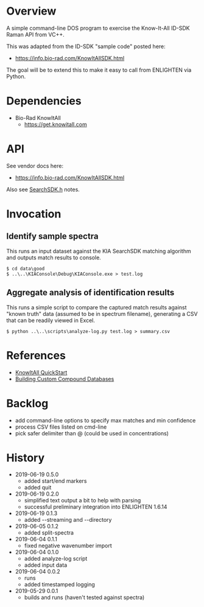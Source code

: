# Overview

A simple command-line DOS program to exercise the Know-It-All ID-SDK Raman API from VC++.

This was adapted from the ID-SDK "sample code" posted here:

- https://info.bio-rad.com/KnowItAllSDK.html

The goal will be to extend this to make it easy to call from ENLIGHTEN via Python.

# Dependencies

- Bio-Rad KnowItAll
    - https://get.knowitall.com 

# API

See vendor docs here:

- https://info.bio-rad.com/KnowItAllSDK.html

Also see [SearchSDK.h](KIAConsole/SearchSDK.h) notes.

# Invocation

## Identify sample spectra

This runs an input dataset against the KIA SearchSDK matching algorithm and
outputs match results to console.

    $ cd data\good
    $ ..\..\KIAConsole\Debug\KIAConsole.exe > test.log

## Aggregate analysis of identification results

This runs a simple script to compare the captured match results against "known 
truth" data (assumed to be in spectrum filename), generating a CSV that can be 
readily viewed in Excel.

    $ python ..\..\scripts\analyze-log.py test.log > summary.csv

# References

- [KnowItAll QuickStart](http://www.bio-rad.com/webroot/web/pdf/spectroscopy/global/english/literature/docs/280076-KnowItAll_Quick_Start_Guide_English.pdf)
- [Building Custom Compound Databases](https://www.youtube.com/watch?v=rZ7ZhyrOLEg)

# Backlog

- add command-line options to specify max matches and min confidence
- process CSV files listed on cmd-line
- pick safer delimiter than @ (could be used in concentrations)

# History

- 2019-06-19 0.5.0
    - added start/end markers
    - added quit
- 2019-06-19 0.2.0
    - simplified text output a bit to help with parsing
    - successful preliminary integration into ENLIGHTEN 1.6.14
- 2019-06-19 0.1.3
    - added --streaming and --directory
- 2019-06-05 0.1.2
    - added split-spectra
- 2019-06-04 0.1.1
    - fixed negative wavenumber import
- 2019-06-04 0.1.0
    - added analyze-log script
    - added input data
- 2019-06-04 0.0.2
    - runs
    - added timestamped logging
- 2019-05-29 0.0.1
    - builds and runs (haven't tested against spectra)
